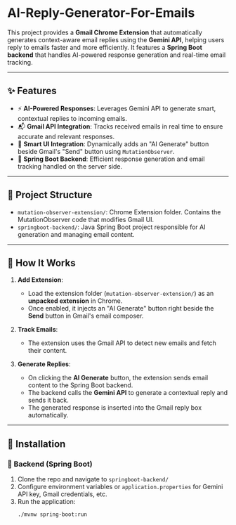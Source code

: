 # AI-Reply-Generator-For-Emails

This project provides a **Gmail Chrome Extension** that automatically generates context-aware email replies using the **Gemini API**, helping users reply to emails faster and more efficiently. It features a **Spring Boot backend** that handles AI-powered response generation and real-time email tracking.

---

## ✨ Features

- ⚡️ **AI-Powered Responses**: Leverages Gemini API to generate smart, contextual replies to incoming emails.
- 📬 **Gmail API Integration**: Tracks received emails in real time to ensure accurate and relevant responses.
- 🧠 **Smart UI Integration**: Dynamically adds an "AI Generate" button beside Gmail's "Send" button using `MutationObserver`.
- 🚀 **Spring Boot Backend**: Efficient response generation and email tracking handled on the server side.

---

## 📁 Project Structure

- `mutation-observer-extension/`: Chrome Extension folder. Contains the MutationObserver code that modifies Gmail UI.
- `springboot-backend/`: Java Spring Boot project responsible for AI generation and managing email content.

---

## 🧩 How It Works

1. **Add Extension**:
   - Load the extension folder (`mutation-observer-extension/`) as an **unpacked extension** in Chrome.
   - Once enabled, it injects an "AI Generate" button right beside the **Send** button in Gmail's email composer.

2. **Track Emails**:
   - The extension uses the Gmail API to detect new emails and fetch their content.

3. **Generate Replies**:
   - On clicking the **AI Generate** button, the extension sends email content to the Spring Boot backend.
   - The backend calls the **Gemini API** to generate a contextual reply and sends it back.
   - The generated response is inserted into the Gmail reply box automatically.

---

## 🔧 Installation

### 🧱 Backend (Spring Boot)

1. Clone the repo and navigate to `springboot-backend/`
2. Configure environment variables or `application.properties` for Gemini API key, Gmail credentials, etc.
3. Run the application:
   ```bash
   ./mvnw spring-boot:run
